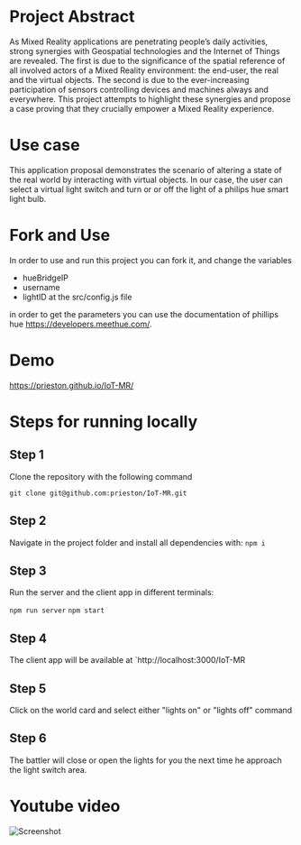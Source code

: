 # Project Abstract

As Mixed Reality applications are penetrating people’s daily activities, strong
synergies with Geospatial technologies and the Internet of Things are revealed. The
first is due to the significance of the spatial reference of all involved actors of a Mixed
Reality environment: the end-user, the real and the virtual objects. The second is due
to the ever-increasing participation of sensors controlling devices and machines
always and everywhere. This project attempts to highlight these synergies and propose
a case proving that they crucially empower a Mixed Reality experience.

# Use case

This application proposal demonstrates the scenario of altering a state of the real world by interacting with virtual objects. In our case, the user can select a virtual light switch and turn or or off the light of a philips hue smart light bulb.

# Fork and Use

In order to use and run this project you can fork it, and change the variables

- hueBridgeIP
- username
- lightID
  at the src/config.js file

in order to get the parameters you can use the documentation of phillips hue https://developers.meethue.com/.

# Demo

https://prieston.github.io/IoT-MR/

# Steps for running locally

## Step 1

Clone the repository with the following command

`git clone git@github.com:prieston/IoT-MR.git`

## Step 2

Navigate in the project folder and install all dependencies with:
`npm i`

## Step 3

Run the server and the client app in different terminals:

`npm run server`
`npm start`

## Step 4

The client app will be available at `http://localhost:3000/IoT-MR

## Step 5

Click on the world card and select either "lights on" or "lights off" command

## Step 6

The battler will close or open the lights for you the next time he approach the light switch area.

# Youtube video

![Screenshot](https://prieston.github.io/IoT-MR/screenshot.png)
